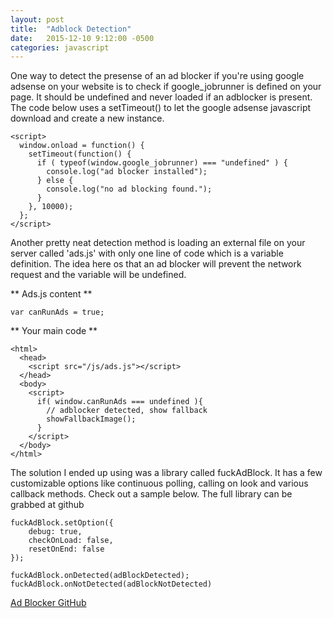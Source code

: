 ```yaml
---
layout: post
title:  "Adblock Detection"
date:   2015-12-10 9:12:00 -0500
categories: javascript
---
```


One way to detect the presense of an ad blocker if you're using google adsense on your website is to check if google_jobrunner is defined on your page. It should be undefined and never loaded if an adblocker is present. The code below uses a setTimeout() to let the google adsense javascript download and create a new instance. 

```
<script>
  window.onload = function() {
    setTimeout(function() {
      if ( typeof(window.google_jobrunner) === "undefined" ) {
        console.log("ad blocker installed");
      } else {
        console.log("no ad blocking found.");
      }
    }, 10000);  
  };
</script>
```

Another pretty neat detection method is loading an external file on your server called 'ads.js' with only one line of code which is a variable definition. The idea here os that an ad blocker will prevent the network request and the variable will be undefined.

** Ads.js content **

```
var canRunAds = true;
```


** Your main code **

```
<html>
  <head>
    <script src="/js/ads.js"></script>
  </head>
  <body>
    <script>
      if( window.canRunAds === undefined ){
        // adblocker detected, show fallback
        showFallbackImage();
      }
    </script>
  </body>
</html>
```

The solution I ended up using was a library called fuckAdBlock. It has a few customizable options like continuous polling, calling on look and various callback methods. Check out a sample below. The full library can be grabbed at github

```
fuckAdBlock.setOption({
    debug: true,
    checkOnLoad: false,
    resetOnEnd: false
});

fuckAdBlock.onDetected(adBlockDetected);
fuckAdBlock.onNotDetected(adBlockNotDetected)
```

[Ad Blocker GitHub](https://github.com/sitexw/FuckAdBlock/releases)